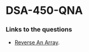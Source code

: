 # DSA-450-QNA

### Links to the questions
  - [Reverse An Array](https://practice.geeksforgeeks.org/problems/reverse-an-array).
